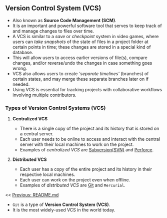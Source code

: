 ## Version Control System (VCS)

- Also known as **Source Code Management (SCM)**.
- It is an important and powerful software tool that serves to keep track of and manage changes to files over time.
- A VCS is similar to a *save* or *checkpoint* system in video games, where users can *take snapshots* of the state of files in a project folder at certain points in time; these changes are stored in a special kind of database.
- This will allow users to access earlier versions of file(s), compare changes, and/or reverse/undo the changes in case something goes wrong.
- VCS also allows users to create *'separate timelines'* (branches) of certain states, and may merge these separate branches later on if needed.
- Using VCS is essential for tracking projects with collaborative workflows involving multiple contributors.

### Types of Version Control Systems (VCS)
1. **Centralized VCS**
   - There is a single copy of the project and its history that is stored on a central server.
   - Each user needs to be online to access and interact with the central server with their local machines to work on the project.
   - Examples of *centralized VCS* are [Subversion(SVN)](https://subversion.apache.org/) and [Perforce](https://www.perforce.com/).

2. **Distributed VCS**
   - Each user has a copy of the entire project and its history in their respective local machines.
   - Each user can work on the project even when offline.
   - Examples of *distributed VCS* are [Git](https://git-scm.com/) and `Mercurial`.

<< [Previous: README.md](/README.md)

- `Git` is a type of **Version Control System (VCS)**.
- It is the most widely-used VCS in the world today.